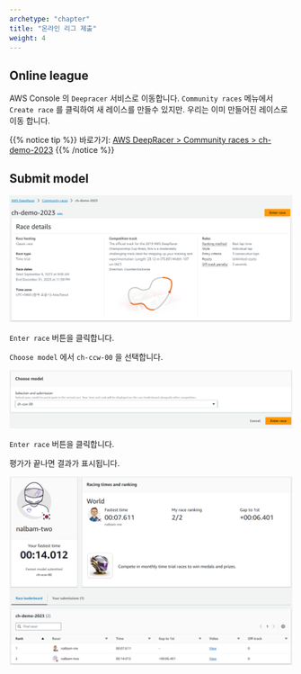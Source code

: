 ```yaml
---
archetype: "chapter"
title: "온라인 리그 제출"
weight: 4
---
```


## Online league

AWS Console 의 `Deepracer` 서비스로 이동합니다. `Community races` 메뉴에서 `Create race` 를 클릭하여 새 레이스를 만들수 있지만. 우리는 이미 만들어진 레이스로 이동 합니다.

{{% notice tip %}}
바로가기: [AWS DeepRacer > Community races > ch-demo-2023](https://us-east-1.console.aws.amazon.com/deepracer/home#raceToken/1rjv14XXSGiTOhCfDJvMCA)
{{% /notice %}}

## Submit model

![](./images/submit-01.png)

`Enter race` 버튼을 클릭합니다.

`Choose model` 에서 `ch-ccw-00` 을 선택합니다.

![](./images/submit-02.png)

`Enter race` 버튼을 클릭합니다.

평가가 끝나면 결과가 표시됩니다.

![](./images/submit-03.png)
